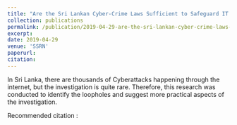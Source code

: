 ```yaml
---
title: "Are the Sri Lankan Cyber-Crime Laws Sufficient to Safeguard IT Professionals and the Victims of Cyber-Attacks in Sri Lanka?"
collection: publications
permalink: /publication/2019-04-29-are-the-sri-lankan-cyber-crime-laws-sufficient=to-safeguard-it-professionals-and-the-victims-of-cyber-attacks-in-sri-lanka
excerpt: 
date: 2019-04-29
venue: 'SSRN'
paperurl: 
citation: 
---
```

In Sri Lanka, there are thousands of Cyberattacks happening through the internet, but the investigation is quite rare. Therefore, this research was conducted to identify the loopholes and suggest more practical aspects of the investigation.

Recommended citation :

```bash

```
